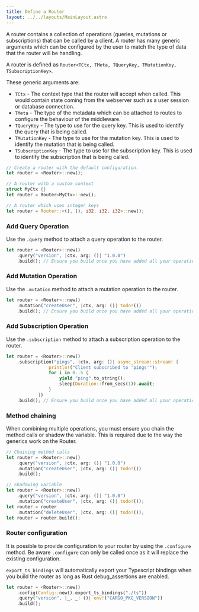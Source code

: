 ```yaml
---
title: Define a Router
layout: ../../layouts/MainLayout.astro
---
```


A router contains a collection of operations (queries, mutations or subscriptions) that can be called by a client. A router has many generic arguments which can be configured by the user to match the type of data that the router will be handling.

A router is defined as `Router<TCtx, TMeta, TQueryKey, TMutationKey, TSubscriptionKey>`.

These generic arguments are:
- `TCtx` - The context type that the router will accept when called. This would contain state coming from the webserver such as a user session or database connection.
- `TMeta` - The type of the metadata which can be attached to routes to configure the behaviour of the middleware.
- `TQueryKey` - The type to use for the query key. This is used to identify the query that is being called.
- `TMutationKey` - The type to use for the mutation key. This is used to identify the mutation that is being called.
- `TSubscriptionKey` - The type to use for the subscription key. This is used to identify the subscription that is being called.

```rust
// Create a router with the default configuration.
let router = <Router>::new();

// A router with a custom context
struct MyCtx {}
let router = Router<MyCtx>::new();

// A router which uses integer keys
let router = Router::<(), (), i32, i32, i32>::new();
```

### Add Query Operation

Use the `.query` method to attach a query operation to the router.

```rust
let router = <Router>::new()
    .query("version", |ctx, arg: ()| "1.0.0")
    .build(); // Ensure you build once you have added all your operations.
```

### Add Mutation Operation

Use the `.mutation` method to attach a mutation operation to the router.

```rust
let router = <Router>::new()
    .mutation("createUser", |ctx, arg: ()| todo!())
    .build(); // Ensure you build once you have added all your operations.
```

### Add Subscription Operation

Use the `.subscription` method to attach a subscription operation to the router.

```rust
let router = <Router>::new()
    .subscription("pings", |ctx, arg: ()| async_stream::stream! {
                println!("Client subscribed to 'pings'");
                for i in 0..5 {
                    yield "ping".to_string();
                    sleep(Duration::from_secs(1)).await;
                }
            })
    .build(); // Ensure you build once you have added all your operations.
```

### Method chaining

When combining multiple operations, you must ensure you chain the method calls or shadow the variable. This is required due to the way the generics work on the Router.

```rust
// Chaining method calls
let router = <Router>::new()
    .query("version", |ctx, arg: ()| "1.0.0")
    .mutation("createUser", |ctx, arg: ()| todo!())
    .build();

// Shadowing variable
let router = <Router>::new()
    .query("version", |ctx, arg: ()| "1.0.0")
    .mutation("createUser", |ctx, arg: ()| todo!());
let router = router
    .mutation("deleteUser", |ctx, arg: ()| todo!());
let router = router.build();
```

### Router configuration

It is possible to provide configuration to your router by using the `.configure` method. Be aware `.configure` can only be called once as it will replace the existing configuration.

`export_ts_bindings` will automatically export your Typescript bindings when you build the router as long as Rust debug_assertions are enabled.


```rust
let router = <Router>::new()
    .config(Config::new().export_ts_bindings("./ts"))
    .query("version", |_, _: ()| env!("CARGO_PKG_VERSION"))
    .build();
```